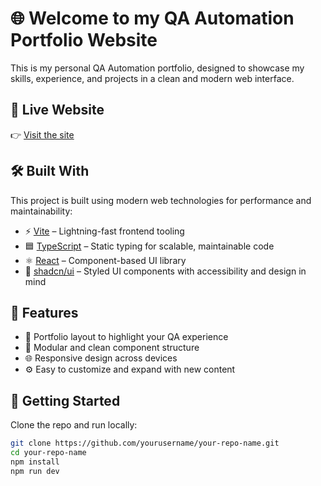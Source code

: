 # 🌐 Welcome to my QA Automation Portfolio Website

This is my personal QA Automation portfolio, designed to showcase my skills, experience, and projects in a clean and modern web interface.

## 🔗 Live Website

👉 [Visit the site](https://www.getyourqa.com)

## 🛠️ Built With

This project is built using modern web technologies for performance and maintainability:

- ⚡ [Vite](https://vitejs.dev/) – Lightning-fast frontend tooling
- 🟦 [TypeScript](https://www.typescriptlang.org/) – Static typing for scalable, maintainable code
- ⚛️ [React](https://reactjs.org/) – Component-based UI library
- 🎨 [shadcn/ui](https://ui.shadcn.com/) – Styled UI components with accessibility and design in mind

## 📁 Features

- 💼 Portfolio layout to highlight your QA experience
- 📄 Modular and clean component structure
- 🌐 Responsive design across devices
- ⚙️ Easy to customize and expand with new content

## 🚀 Getting Started

Clone the repo and run locally:

```bash
git clone https://github.com/yourusername/your-repo-name.git
cd your-repo-name
npm install
npm run dev
